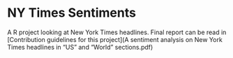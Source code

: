 # NY Times Sentiments
A R project looking at New York Times headlines.
Final report can be read in [Contribution guidelines for this project](A sentiment analysis on New York Times headlines in “US” and “World” sections.pdf)
